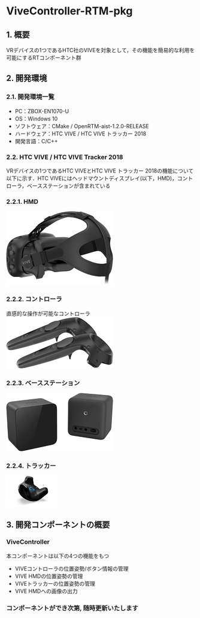 # ViveController-RTM-pkg

## 1. 概要
VRデバイスの1つであるHTC社のVIVEを対象として，その機能を簡易的な利用を可能にするRTコンポーネント群

## 2. 開発環境
### 2.1. 開発環境一覧
- PC：ZBOX-EN1070-U
- OS：Windows 10
- ソフトウェア：CMake / OpenRTM-aist-1.2.0-RELEASE
- ハードウェア：HTC VIVE / HTC VIVE トラッカー 2018
- 開発言語：C/C++

### 2.2. HTC VIVE / HTC VIVE Tracker 2018
VRデバイスの1つであるHTC VIVEとHTC VIVE トラッカー 2018の機能について以下に示す．HTC VIVEにはヘッドマウントディスプレイ(以下，HMD)，コントローラ，ベースステーションが含まれている
### 2.2.1. HMD
![VIVE HMD](images/vive-hardware-hmd-1.png)
### 2.2.2. コントローラ
直感的な操作が可能なコントローラ  
![VIVEコントローラ](images/vive-hardware-controllers-1.png)
### 2.2.3. ベースステーション
![VIVEベースステーション](images/vive-hardware-base-stations.png)
### 2.2.4. トラッカー
![VIVEトラッカー](images/vive-hardware-tracker.png)  

## 3. 開発コンポーネントの概要
### ViveController
本コンポーネントは以下の4つの機能をもつ  
- VIVEコントローラの位置姿勢/ボタン情報の管理   
- VIVE HMDの位置姿勢の管理
- VIVEトラッカーの位置姿勢の管理
- VIVE HMDへの画像の出力

### コンポーネントができ次第, 随時更新いたします
